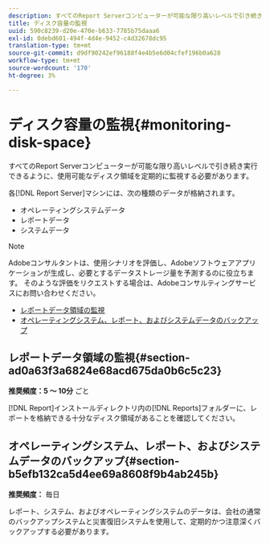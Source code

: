 ```yaml
---
description: すべてのReport Serverコンピューターが可能な限り高いレベルで引き続き実行できるように、使用可能なディスク領域を定期的に監視する必要があります。
title: ディスク容量の監視
uuid: 590c8239-d20e-470e-b633-7785b75daaa6
exl-id: 0debd601-494f-4d4e-9452-c4d32678dc95
translation-type: tm+mt
source-git-commit: d9df90242ef96188f4e4b5e6d04cfef196b0a628
workflow-type: tm+mt
source-wordcount: '170'
ht-degree: 3%

---
```


# ディスク容量の監視{#monitoring-disk-space}

すべてのReport Serverコンピューターが可能な限り高いレベルで引き続き実行できるように、使用可能なディスク領域を定期的に監視する必要があります。

各[!DNL Report Server]マシンには、次の種類のデータが格納されます。

* オペレーティングシステムデータ
* レポートデータ
* システムデータ

>[!NOTE]
>
>Adobeコンサルタントは、使用シナリオを評価し、Adobeソフトウェアアプリケーションが生成し、必要とするデータストレージ量を予測するのに役立ちます。 そのような評価をリクエストする場合は、Adobeコンサルティングサービスにお問い合わせください。

* [レポートデータ領域の監視](../../../home/c-rpt-oview/c-admin-rpt/c-mon-disk-sp.md#section-ad0a63f3a6824e68acd675da0b6c5c23)
* [オペレーティングシステム、レポート、およびシステムデータのバックアップ](../../../home/c-rpt-oview/c-admin-rpt/c-mon-disk-sp.md#section-b5efb132ca5d4ee69a8608f9b4ab245b)

## レポートデータ領域の監視{#section-ad0a63f3a6824e68acd675da0b6c5c23}

**推奨頻度：5 ～ 10分** ごと

[!DNL Report]インストールディレクトリ内の[!DNL Reports]フォルダーに、レポートを格納できる十分なディスク領域があることを確認してください。

## オペレーティングシステム、レポート、およびシステムデータのバックアップ{#section-b5efb132ca5d4ee69a8608f9b4ab245b}

**推奨頻度：** 毎日

レポート、システム、およびオペレーティングシステムのデータは、会社の通常のバックアップシステムと災害復旧システムを使用して、定期的かつ注意深くバックアップする必要があります。
